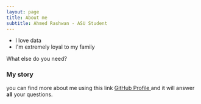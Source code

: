 ```yaml
---
layout: page
title: About me
subtitle: Ahmed Rashwan - ASU Student 
---
```


- I love data 
- I'm extremely loyal to my family

What else do you need?

### My story

you can find more about me using this link [GitHub Profile ](https://ahmedrashwanasu.github.io/AhmedR-GitHubPage/) and it will answer **all** your questions.

